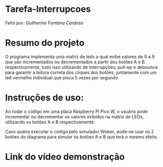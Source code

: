 # Tarefa-Interrupcoes

Feito por: *Guilherme Fontana Cardoso*

# Resumo do projeto

O programa implementa uma matriz de leds a qual exibe valores de 0 a 9 que são incrementados ou decrementados a partir dos botões A e B respectivamente, tudo isso utilizando de interrupções, pull-up e debounce para garantir a leitura correta dos cliques dos botões, juntamente com um led vermelho individual que pisca 5 vezes por segundo.

# Instruções de uso:

Ao rodar o código em uma placa Raspberry Pi Pico W, o usuário pode incrementar ou decrementar os valores exibidos na matriz de LEDs, utilizando os botões A e B respectivamente.

Caso queira executar o código pelo simulador Wokwi, pode-se usar os 2 botões do diagrama para simular os botões A e B que terá o mesmo efeito.

# Link do vídeo demonstração